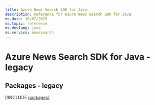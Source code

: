 ```yaml
---
title: Azure News Search SDK for Java
description: Reference for Azure News Search SDK for Java
ms.date: 10/07/2025
ms.topic: reference
ms.devlang: java
ms.service: newssearch
---
```

# Azure News Search SDK for Java - legacy
## Packages - legacy
[!INCLUDE [packages](news-search-index.md)]